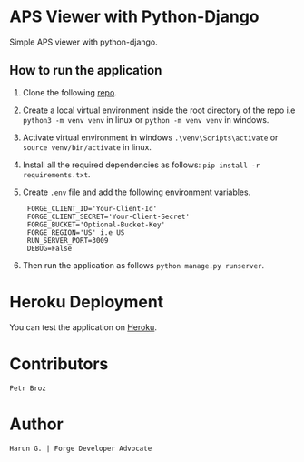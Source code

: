 # APS Viewer with Python-Django

Simple APS viewer with python-django.

## How to run the application

1. Clone the following [repo](https://github.com/Arrotech/forge-Viewer-Python-Sample.git).
2. Create a local virtual environment inside the root directory of the repo i.e `python3 -m venv venv` in linux or `python -m venv venv` in windows.
3. Activate virtual environment in windows `.\venv\Scripts\activate` or `source venv/bin/activate` in linux.
4. Install all the required dependencies as follows: `pip install -r requirements.txt`.
5. Create `.env` file and add the following environment variables.


        FORGE_CLIENT_ID='Your-Client-Id'
        FORGE_CLIENT_SECRET='Your-Client-Secret'
        FORGE_BUCKET='Optional-Bucket-Key'
        FORGE_REGION='US' i.e US
        RUN_SERVER_PORT=3009
        DEBUG=False

6. Then run the application as follows `python manage.py runserver`.

# Heroku Deployment

You can test the application on [Heroku](https://forge-viewer-python-django.herokuapp.com).

# Contributors

    Petr Broz

# Author

    Harun G. | Forge Developer Advocate
